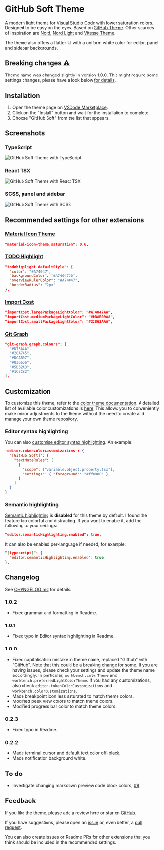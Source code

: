 # GitHub Soft Theme

A modern light theme for [Visual Studio Code](http://code.visualstudio.com/) with lower saturation colors. Designed to be easy on the eyes. Based on [GitHub Theme](https://marketplace.visualstudio.com/items?itemName=GitHub.github-vscode-theme). Other sources of inspiration are [Nord](https://marketplace.visualstudio.com/items?itemName=arcticicestudio.nord-visual-studio-code), [Nord Light](https://marketplace.visualstudio.com/items?itemName=huytd.nord-light) and [Vitesse Theme](https://marketplace.visualstudio.com/items?itemName=antfu.theme-vitesse).

The theme also offers a flatter UI with a uniform white color for editor, panel and sidebar backgrounds.

## Breaking changes ⚠️

Theme name was changed slightly in version 1.0.0. This might require some settings changes, please have a look below [for details](#100).

## Installation

1. Open the theme page on [VSCode Marketplace](https://marketplace.visualstudio.com/items?itemName=IgorKrupenja.vscode-github-soft-theme).
2. Click on the "Install" button and wait for the installation to complete.
3. Choose "GitHub Soft" from the list that appears.

## Screenshots

### TypeScript

![GitHub Soft Theme with TypeScript](images/screenshot-ts.png)

### React TSX

![GitHub Soft Theme with React TSX](images/screenshot-tsx.png)

### SCSS, panel and sidebar

![GitHub Soft Theme with SCSS](images/screenshot-scss.png)

## Recommended settings for other extensions

### [Material Icon Theme](https://marketplace.visualstudio.com/items?itemName=PKief.material-icon-theme)

```json
"material-icon-theme.saturation": 0.6,
```

### [TODO Highlight](https://marketplace.visualstudio.com/items?itemName=wayou.vscode-todo-highlight)

```json
"todohighlight.defaultStyle": {
  "color": "#A74047",
  "backgroundColor": "#A7404730",
  "overviewRulerColor": "#A74047",
  "borderRadius": "2px"
},
```

### [Import Cost](https://marketplace.visualstudio.com/items?itemName=wix.vscode-import-cost)

```json
"importCost.largePackageLightColor": "#A74047AA",
"importCost.mediumPackageLightColor": "#DBAB09AA",
"importCost.smallPackageLightColor": "#22863AAA",
```

### [Git Graph](https://marketplace.visualstudio.com/items?itemName=mhutchie.git-graph)

```json
"git-graph.graph.colours": [
  "#D73A4A",
  "#28A745",
  "#DCAB07",
  "#0366D6",
  "#5B32A3",
  "#1C7C82"
],
```

## Customization

To customize this theme, refer to the [color theme documentation](https://code.visualstudio.com/api/extension-guides/color-theme). A detailed list of available color customizations is [here](https://code.visualstudio.com/api/references/theme-color). This allows you to conveniently make minor adjustments to the theme without the need to create and manage your own theme repository.

### Editor syntax highlighting

You can also [customise editor syntax highlighting](https://code.visualstudio.com/docs/getstarted/themes#_editor-syntax-highlighting). An example:

```json
"editor.tokenColorCustomizations": {
  "[GitHub Soft]": {
    "textMateRules": [
      {
        "scope": ["variable.object.property.tsx"],
        "settings": { "foreground": "#ff0000" }
      }
    ]
  }
}
```

### Semantic highlighting

[Semantic highlighting](https://code.visualstudio.com/api/language-extensions/semantic-highlight-guide) is **disabled** for this theme by default. I found the feature too colorful and distracting. If you want to enable it, add the following to your settings:

```json
"editor.semanticHighlighting.enabled": true,
```

It can also be enabled per-language if needed, for example:

```json
"[typescript]": {
  "editor.semanticHighlighting.enabled": true
},
```

## Changelog

See [CHANGELOG.md](CHANGELOG.md) for details.

### 1.0.2

- Fixed grammar and formatting in Readme.

### 1.0.1

- Fixed typo in Editor syntax highlighting in Readme.

### 1.0.0

- Fixed capitalisation mistake in theme name, replaced "Github" with "Git**H**ub". Note that this could be a breaking change for some. If you are having issues, please check your settings and update the theme name accordingly. In particular, `workbench.colorTheme` and `workbench.preferredLightColorTheme`. If you had any customizations, also check `editor.tokenColorCustomizations` and `workbench.colorCustomizations`.
- Made breakpoint icon less saturated to match theme colors.
- Modified peek view colors to match theme colors.
- Modified progress bar color to match theme colors.

### 0.2.3

- Fixed typo in Readme.

### 0.2.2

- Made terminal cursor and default text color off-black.
- Made notification background white.

## To do

- Investigate changing markdown preview code block colors, [#8](https://github.com/IgorKrupenja/vscode-github-soft-theme/issues/8)

## Feedback

If you like the theme, please add a review here or star on [GitHub](https://github.com/IgorKrupenja/vscode-github-soft-theme).

If you have suggestions, please open an [issue](https://github.com/IgorKrupenja/vscode-github-soft-theme/issues/new) or, even better, a [pull request](https://github.com/IgorKrupenja/vscode-github-soft-theme/pulls).

You can also create issues or Readme PRs for other extensions that you think should be included in the recommended settings.
